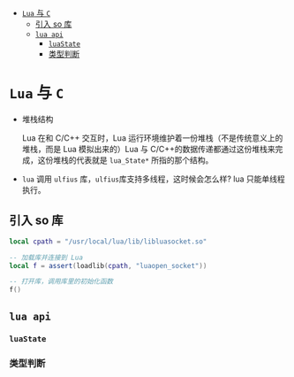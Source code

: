 - [`Lua` 与 `C`](#lua-与-c)
  - [引入 so 库](#引入-so-库)
  - [`lua api`](#lua-api)
    - [`luaState`](#luastate)
    - [类型判断](#类型判断)

# `Lua` 与 `C`

- 堆栈结构

  Lua 在和 C/C++ 交互时，Lua 运行环境维护着一份堆栈（不是传统意义上的堆栈，而是 Lua 模拟出来的）Lua 与 C/C++的数据传递都通过这份堆栈来完成，这份堆栈的代表就是 `lua_State*` 所指的那个结构。

- `lua` 调用 `ulfius` 库，`ulfius`库支持多线程，这时候会怎么样? lua 只能单线程执行。

## 引入 so 库

```lua
local cpath = "/usr/local/lua/lib/libluasocket.so"

-- 加载库并连接到 Lua
local f = assert(loadlib(cpath, "luaopen_socket"))

-- 打开库，调用库里的初始化函数
f()
```

## `lua api`

### `luaState`

### 类型判断
